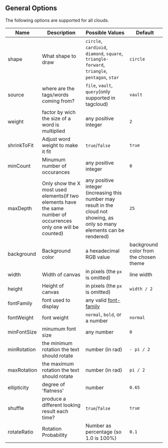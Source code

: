 ## General Options

The following options are supported for all clouds.

| **Name** | **Description** | **Possible Values** | **Default** |
| --- | --- | --- | --- |
| shape | What shape to draw | `circle`, `cardioid`, `diamond`, `square`, `triangle-forward`, `triangle`, `pentagon`, `star` | `circle` |
| source | where are the tags/words coming from? | `file`, `vault`, `query`(only supported in tagcloud) | `vault` |
| weight | factor by wich the size of a word is multiplied | any positive integer | `2` |
| shrinkToFit | Adjust word weight to make it fit | `true`/`false` | `true` |
| minCount | Minumum number of occurances | any positive integer | `0` |
| maxDepth | Only show the X most used elements(if two elements have the same number of occurrences only one will be counted) | any positive integer (increasing this number may result in the cloud not showing, as only so many elements can be rendered) | `25` |
| background | Background color | a hexadecimal RGB value | background color from the chosen theme |
| width | Width of canvas | in pixels (the `px` is omitted) | line width |
| height | Height of canvas | in pixels (the `px` is omitted) | `width / 2` |
| fontFamily | font used to display | any valid [font-family](https://developer.mozilla.org/docs/Web/CSS/font-family) |  |
| fontWeight | font weight | `normal`, `bold`, or a number | `normal` |
| minFontSize | minumum font size | any number | `0` |
| minRotation | the minimum rotation the text should rotate | number (in rad) | `- pi / 2` |
| maxRotation | the maximum rotation the text should rotate | number (in rad) | `pi / 2` |
| ellipticity | degree of 'flatness' | number | `0.65` |
| shuffle | produce a different looking result each time? | `true`/`false` | `true` |
| rotateRatio | Rotation Probability | Number as percentage (so 1.0 is 100%) | `0.1` |


